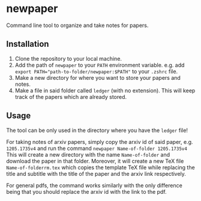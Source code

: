 # newpaper

Command line tool to organize and take notes for papers.

## Installation

1. Clone the repository to your local machine.
2. Add the path of `newpaper` to your `PATH` environment variable.
   e.g. add `export PATH="path-to-folder/newpaper:$PATH"` to your `.zshrc` file.
3. Make a new directory for where you want to store your papers and notes.
4. Make a file in said folder called `ledger` (with no extension). 
   This will keep track of the papers which are already stored.

## Usage

The tool can be only used in the directory where you have the `ledger` file! 

For taking notes of arxiv papers, simply copy the arxiv id of said paper, e.g. `1205.1735v4` and run the command 
`newpaper Name-of-folder 1205.1735v4` 
This will create a new directory with the name `Name-of-folder` and download the paper in that folder.
Moreover, it will create a new TeX file `Name-of-folderrm.tex` which copies the template TeX file while replacing 
the title and subtitle with the title of the paper and the arxiv link respectively.

For general pdfs, the command works similarly with the only difference being that you should replace 
the arxiv id with the link to the pdf.



